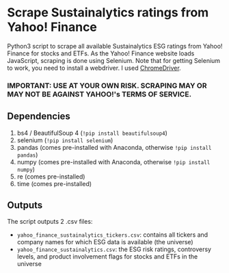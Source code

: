 # Scrape Sustainalytics ratings from Yahoo! Finance
Python3 script to scrape all available Sustainalytics ESG ratings from Yahoo! Finance for stocks and ETFs. As the Yahoo! Finance website loads JavaScript, scraping is done using Selenium. Note that for getting Selenium to work, you need to install a webdriver. I used [ChromeDriver](https://sites.google.com/a/chromium.org/chromedriver/downloads). 

### IMPORTANT: USE AT YOUR OWN RISK. SCRAPING MAY OR MAY NOT BE AGAINST YAHOO!'s TERMS OF SERVICE.

## Dependencies
1. bs4 / BeautifulSoup 4 (`!pip install beautifulsoup4`)
2. selenium (`!pip install selenium`)
2. pandas (comes pre-installed with Anaconda, otherwise `!pip install pandas`)
3. numpy (comes pre-installed with Anaconda, otherwise `!pip install numpy`)
4. re (comes pre-installed)
5. time (comes pre-installed)

## Outputs
The script outputs 2 .csv files:	

* `yahoo_finance_sustainalytics_tickers.csv`: contains all tickers and company names for which ESG data is available (the universe)		
* `yahoo_finance_sustainalytics.csv`: the ESG risk ratings, controversy levels, and product involvement flags for stocks and ETFs in the universe
